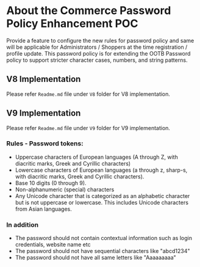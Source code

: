 # About the Commerce Password Policy Enhancement POC

Provide a feature to configure the new rules for password policy and same will be applicable for Administrators / Shoppers at the time registration / profile update.     This password policy is for extending the OOTB Password policy to support stricter character cases, numbers, and string patterns.

## V8 Implementation
Please refer `Readme.md` file under `V8` folder for V8 implementation.

## V9 Implementation
Please refer `Readme.md` file under `V9` folder for V9 implementation.





### Rules - Password tokens:  
* Uppercase characters of European languages (A through Z, with diacritic marks, Greek and Cyrillic characters)
* Lowercase characters of European languages (a through z, sharp-s, with diacritic marks, Greek and Cyrillic characters).
* Base 10 digits (0 through 9).
* Non-alphanumeric (special) characters
* Any Unicode character that is categorized as an alphabetic character but is not uppercase or lowercase. This includes Unicode characters from Asian languages. 

### In addition
* The password should not contain contextual information such as login credentials, website name etc
* The password should not have sequential characters like "abcd1234"
* The password should not have all same letters like "Aaaaaaaaa"



